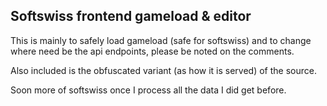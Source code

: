 ## Softswiss frontend gameload & editor
This is mainly to safely load gameload (safe for softswiss) and to change where need be the api endpoints, please be noted on the comments.

Also included is the obfuscated variant (as how it is served) of the source.

Soon more of softswiss once I process all the data I did get before.


